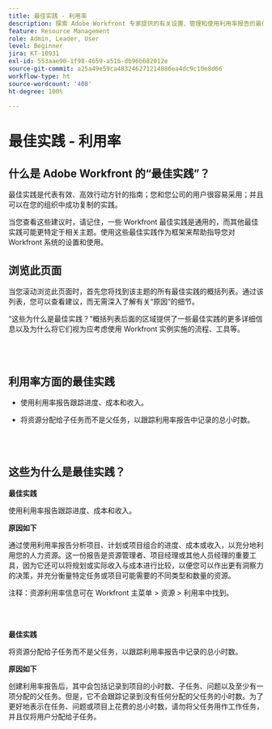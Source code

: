 ```yaml
---
title: 最佳实践 - 利用率
description: 探索 Adobe Workfront 专家提供的有关设置、管理和使用利用率报告的最佳实践建议。
feature: Resource Management
role: Admin, Leader, User
level: Beginner
jira: KT-10931
exl-id: 553aae90-1f98-4659-a516-db96b682012e
source-git-commit: a25a49e59ca483246271214886ea4dc9c10e8d66
workflow-type: ht
source-wordcount: '408'
ht-degree: 100%

---
```


# 最佳实践 - 利用率

## 什么是 Adobe Workfront 的“最佳实践”？

最佳实践是代表有效、高效行动方针的指南；您和您公司的用户很容易采用；并且可以在您的组织中成功复制的实践。

当您查看这些建议时，请记住，一些 Workfront 最佳实践是通用的，而其他最佳实践可能更特定于相关主题。使用这些最佳实践作为框架来帮助指导您对 Workfront 系统的设置和使用。

## 浏览此页面

当您滚动浏览此页面时，首先您将找到该主题的所有最佳实践的概括列表。通过该列表，您可以查看建议，而无需深入了解有关“原因”的细节。

“这些为什么是最佳实践？”概括列表后面的区域提供了一些最佳实践的更多详细信息以及为什么将它们视为应考虑使用 Workfront 实例实施的流程、工具等。

</br>
</br>

## 利用率方面的最佳实践

* 使用利用率报告跟踪进度、成本和收入。

* 将资源分配给子任务而不是父任务，以跟踪利用率报告中记录的总小时数。

</br>
</br>

## 这些为什么是最佳实践？

**最佳实践**

使用利用率报告跟踪进度、成本和收入。



**原因如下**

通过使用利用率报告分析项目、计划或项目组合的进度、成本或收入，以充分地利用您的人力资源。这一份报告是资源管理者、项目经理或其他人员经理的重要工具，因为它还可以将规划或实际收入与成本进行比较，以便您可以作出更有洞察力的决策，并充分衡量特定任务或项目可能需要的不同类型和数量的资源。



注释：资源利用率信息可在 Workfront 主菜单 > 资源 > 利用率中找到。

</br>
</br>

**最佳实践**

将资源分配给子任务而不是父任务，以跟踪利用率报告中记录的总小时数。



**原因如下**

创建利用率报告后，其中会包括记录到项目的小时数、子任务、问题以及至少有一项分配的父任务。但是，它不会跟踪记录到没有任何分配的父任务的小时数。为了更好地表示在任务、问题或项目上花费的总小时数，请勿将父任务用作工作任务，并且仅将用户分配给子任务。
